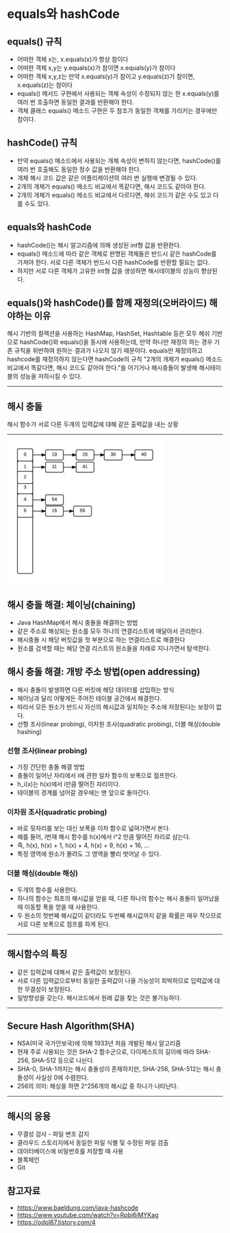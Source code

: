 # equals와 hashCode

## equals() 규칙
- 어떠한 객체 x는, x.equals(x)가 항상 참이다
- 어떠한 객체 x,y는 y.equals(x)가 참이면 x.equals(y)가 참이다
- 어떠한 객체 x,y,z는 만약 x.equals(y)가 참이고 y.equals(z)가 참이면, x.equals(z)는 참이다
- equals() 메서드 구현에서 사용되는 객체 속성이 수정되지 않는 한 x.equals(y)를 여러 번 호출하면 동일한 결과를 반환해야 한다.
- 객체 클래스 equals() 메소드 구현은 두 참조가 동일한 객체를 가리키는 경우에만 참이다.

## hashCode() 규칙
- 만약 equals() 메소드에서 사용되는 개체 속성이 변하지 않는다면, hashCode()를 여러 번 호출해도 동일한 정수 값을 반환해야 한다.
- 개체 해시 코드 값은 같은 어플리케이션의 여러 번 실행에 변경될 수 있다.
- 2개의 개체가 equals() 메소드 비교에서 똑같다면, 해시 코드도 같아야 한다.
- 2개의 개체가 equals() 메소드 비교에서 다르다면, 해쉬 코드가 같은 수도 있고 다를 수도 있다.

## equals와 hashCode
* hashCode()는 해시 알고리즘에 의해 생성된 int형 값을 반환한다.
* equals() 메소드에 따라 같은 객체로 판명된 객체들은 반드시 같은 hashCode를 가져야 한다. 서로 다른 객체가 반드시 다른 hashCode를 반환할 필요는 없다.
* 하지만 서로 다른 객체가 고유한 int형 값을 생성하면 해시테이블의 성능이 향상된다.

## equals()와 hashCode()를 함께 재정의(오버라이드) 해야하는 이유
해시 기반의 컬렉션을 사용하는 HashMap, HashSet, Hashtable 등은 모두 해쉬 기반으로 hashCode()와 equals()을 동시에 사용하는데, 만약 하나만 재정의 하는 경우 기존 규칙을 위반하여 원하는 결과가 나오지 않기 때문이다. equals만 재정의하고 hashcode를 재정의하지 않는다면 hashCode의 규칙 "2개의 개체가 equals() 메소드 비교에서 똑같다면, 해시 코드도 같아야 한다."을 어기거나 해시충돌이 발생해 해시테이블의 성능을 저하시킬 수 있다.

_____________________________
## 해시 충돌
해시 함수가 서로 다른 두개의 입력값에 대해 같은 출력값을 내는 상황
__________________________________
![Alt text](image/image-25.png)

## 해시 충돌 해결: 체이닝(chaining)
* Java HashMap에서 해시 충돌을 해결하는 방법
* 같은 주소로 해싱되는 원소를 모두 하나의 연결리스트에 매달아서 관리한다.
* 해시충돌 시 해당 버킷값을 첫 부분으로 하는 연결리스트로 해결한다
* 원소를 검색할 때는 해당 연결 리스트의 원소들을 차례로 지나가면서 탐색한다.

## 해시 충돌 해결: 개방 주소 방법(open addressing)
* 해시 충돌이 발생하면 다른 버킷에 해당 데이터를 삽입하는 방식
* 체이닝과 달리 어떻게든 주어진 테이블 공간에서 해결한다.
* 따라서 모든 원소가 반드시 자신의 해시값과 일치하는 주소에 저장된다는 보장이 없다.
* 선형 조사(linear probing), 이차원 조사(quadratic probing), 더블 해싱(double hashing)

### 선형 조사(linear probing)
* 가장 간단한 충돌 해결 방법
* 충돌이 일어난 자리에서 i에 관한 일차 함수의 보폭으로 점프한다.
* h_i(x)는 h(x)에서 i만큼 떨어진 자리이다.
* 테이블의 경계를 넘어갈 경우에는 맨 앞으로 돌아간다.

### 이차원 조사(quadratic probing)
* 바로 뒷자리를 보는 대신 보폭을 이차 함수로 넓혀가면서 본다.
* 예를 들어, i번재 해시 함수를 h(x)에서 i^2 만큼 떨어진 자리로 삼는다.
* 즉, h(x), h(x) + 1, h(x) + 4, h(x) + 9, h(x) + 16, ...
* 특정 영역에 원소가 몰려도 그 영역을 빨리 벗어날 수 있다.

### 더블 해싱(double 해싱)
* 두개의 함수를 사용한다.
* 하나의 함수는 최초의 해시값을 얻을 때, 다른 하나의 함수는 해시 충돌이 일어났을 때 이동할 폭을 얻을 때 사용한다.
* 두 원소의 첫번째 해시값이 같더라도 두번째 해시값까지 같을 확률은 매우 작으므로 서로 다른 보폭으로 점프를 하게 된다.
_________________________________________________
## 해시함수의 특징
* 같은 입력값에 대해서 같은 출력값이 보장된다.
* 서로 다른 입력값으로부터 동일한 출력값이 나올 가능성이 희박하므로 입력값에 대한 무결성이 보장된다.
* 일방향성을 갖는다. 해시코드에서 원래 값을 찾는 것은 불가능하다.
_______________________
## Secure Hash Algorithm(SHA)
* NSA(미국 국가안보국)에 의해 1933년 처음 개발된 해시 알고리즘
* 현재 주로 사용되는 것은 SHA-2 함수군으로, 다이제스트의 길이에 따라 SHA-256, SHA-512 등으로 나뉜다.
* SHA-0, SHA-1까지는 해시 충돌성이 존재하지만, SHA-256, SHA-512는 해시 충돌성이 사실상 0에 수렴한다.
* 256의 의미: 해싱을 하면 2^256개의 해시값 중 하나가 나타난다.
__________________________
## 해시의 응용
* 무결성 검사 - 파일 변조 감지
* 클라우드 스토리지에서 동일한 파일 식별 및 수정된 파일 검출
* 데이터베이스에 비밀번호를 저장할 때 사용
* 블록체인
* Git

## 참고자료
* https://www.baeldung.com/java-hashcode
* https://www.youtube.com/watch?v=Rpbj6jMYKag
* https://odol87.tistory.com/4
